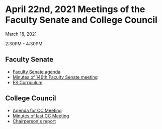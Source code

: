 # April 22nd, 2021 Meetings of the Faculty Senate and  College Council

March 18, 2021

2:30PM - 4:30PM

## Faculty Senate

* [Faculty Senate agenda](/CCFS/Apr21Meeting/fs-agenda.docx)
* [Minutes of 146th Faculty Senate meeting](/CCFS/Apr21Meeting/fs-minutes.docx)
* [FS Curriculum](/CCFS/Apr21Meeting/fs-curriculum.docx)


## College Council

* [Agenda for CC Meeting](/CCFS/Apr21Meeting/cc-agenda.docx)
* [Minutes of last CC Meeting](/CCFS/Apr21Meeting/cc-minutes.docx)
* [Chairperson's report](/CCFS/Apr21Meeting/cc-chair-report.docx)


